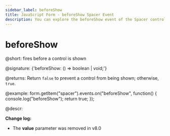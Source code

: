 ```yaml
---
sidebar_label: beforeShow
title: JavaScript Form - beforeShow Spacer Event 
description: You can explore the beforeShow event of the Spacer control of Form in the documentation of the DHTMLX JavaScript UI library. Browse developer guides and API reference, try out code examples and live demos, and download a free 30-day evaluation version of DHTMLX Suite.
---
```


# beforeShow

@short: fires before a control is shown

@signature: {'beforeShow: () => boolean | void;'}

@returns:
Return `false` to prevent a control from being shown; otherwise, `true`.

@example:
form.getItem("spacer").events.on("beforeShow", function() {
    console.log("beforeShow");
    return true;
});

@descr:

**Change log:**
- The **value** parameter was removed in v8.0
